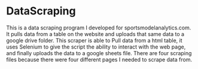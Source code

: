 # DataScraping

This is a data scraping program I developed for sportsmodelanalytics.com. It pulls data from a table on the website and uploads that same data to a google drive folder. This scraper is able to Pull data from a html table, it uses Selenium to give the script the ability to interact with the web page, and finally uploads the data to a google sheets file. There are four scraping files because there were four different pages I needed to scrape data from.


